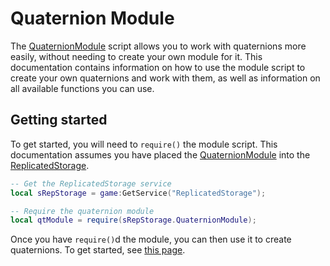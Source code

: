 # Quaternion Module

The [QuaternionModule](api_quaternionmodule.md) script allows you to work with quaternions more easily,
without needing to create your own module for it. This documentation contains
information on how to use the module script to create your own quaternions and
work with them, as well as information on all available functions you can use.

## Getting started

To get started, you will need to `require()` the module script. This documentation
assumes you have placed the [QuaternionModule](api_quaternionmodule.md) into the
[ReplicatedStorage](https://developer.roblox.com/en-us/api-reference/class/ReplicatedStorage).

```lua
-- Get the ReplicatedStorage service
local sRepStorage = game:GetService("ReplicatedStorage");

-- Require the quaternion module
local qtModule = require(sRepStorage.QuaternionModule);
```

Once you have `require()`d the module, you can then use it to create quaternions.
To get started, see [this page](guide_creating.md).